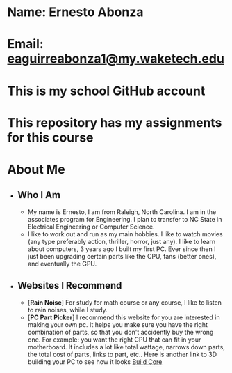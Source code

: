# Name: Ernesto Abonza
# Email: eaguirreabonza1@my.waketech.edu
# This is my school GitHub account
# This repository has my assignments for this course

# **About Me**    
* ## Who I Am
	* My name is Ernesto, I am from Raleigh, North Carolina. I am in the associates program for Engineering. I plan to transfer to NC State in Electrical Engineering or Computer Science.  
	* I like to work out and run as my main hobbies. I like to watch movies (any type preferably action, thriller, horror, just any). I like to learn about computers, 3 years ago I built my first PC. Ever since then I just been upgrading certain parts like the CPU, fans (better ones), and eventually the GPU.
* ## Websites I Recommend
	* [**Rain Noise**] For study for math course or any course, I like to listen to rain noises, while I study.
	* [**PC Part Picker**] I recommend this website for you are interested in making your own pc. It helps you make sure you have the right combination of parts, so that you don't accidently buy the wrong one. For example: you want the right CPU that can fit in your motherboard. It includes a lot like total wattage, narrows down parts, the total cost of parts, links to part, etc.. Here is another link to 3D building your PC to see how it looks [Build Core]

[PC Part Picker]: (https://pcpartpicker.com/)
[Build Core]: (https://buildcores.com/)
[Rain Noise]: (https://rainymood.com/)